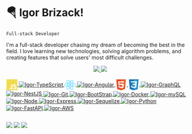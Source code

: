# 🪂 Igor Brizack!

`Full-stack Developer`

I'm a full-stack developer chasing my dream of becoming the best in the field. I love learning new technologies, solving algorithm problems, and creating features that solve users' most difficult challenges.

<div align="center">
  <a href="https://github.com/igorbrizack">
  <img height="150em" src="https://github-readme-stats.vercel.app/api?username=IgorBrizack&show_icons=true&theme=dark&include_all_commits=true&count_private=true"/>
  <img height="150em" src="https://github-readme-stats.vercel.app/api/top-langs/?username=IgorBrizack&layout=compact&langs_count=7&theme=dark"/>
</div>
<div style="display: inline_block"><br>
  <img align="center" alt="Igor" height="30" width="30" src="https://raw.githubusercontent.com/devicons/devicon/master/icons/javascript/javascript-plain.svg">
  <img align="center" alt="Igor-TypeScript" height="30" width="30" src="https://cdn.jsdelivr.net/gh/devicons/devicon/icons/typescript/typescript-original.svg" />
  <img align="center" alt="Igor-React" height="30" width="30" src="https://raw.githubusercontent.com/devicons/devicon/master/icons/react/react-original.svg">
  <img align="center" alt="Igor-Angular" height="30" width="30" src="https://cdn.jsdelivr.net/gh/devicons/devicon@latest/icons/angular/angular-original.svg" />
  <img align="center" alt="Igor-HTML" height="30" width="30" src="https://raw.githubusercontent.com/devicons/devicon/master/icons/html5/html5-original.svg">
  <img align="center" alt="Igor-CSS" height="30" width="30" src="https://raw.githubusercontent.com/devicons/devicon/master/icons/css3/css3-original.svg">
  <img align="center" alt="Igor-GraphQL" height="30" width="30" src="https://cdn.jsdelivr.net/gh/devicons/devicon@latest/icons/graphql/graphql-plain.svg" />
  <img lign="center" alt="Igor-NestJS" height="30" width="30" src="https://cdn.jsdelivr.net/gh/devicons/devicon@latest/icons/nestjs/nestjs-original.svg" />
  <img align="center" alt="Igor-Git" height="30" width="30" src="https://cdn.jsdelivr.net/gh/devicons/devicon/icons/git/git-original.svg" />
  <img align="center" alt="Igor-BootStrap" height="30" width="30" src="https://cdn.jsdelivr.net/gh/devicons/devicon/icons/bootstrap/bootstrap-original.svg" />
  <img align="center" alt="Igor-Docker" height="30" width="30" src="https://cdn.jsdelivr.net/gh/devicons/devicon/icons/docker/docker-original.svg" />
  <img align="center" alt="Igor-mySQL" height="30" width="30" src="https://cdn.jsdelivr.net/gh/devicons/devicon/icons/mysql/mysql-original.svg" />
  <img align="center" alt="Igor-Node" height="30" width="30" src="https://cdn.jsdelivr.net/gh/devicons/devicon/icons/nodejs/nodejs-plain.svg" />
  <img align="center" alt="Igor-Express" height="30" width="30" src="https://assets.website-files.com/61ca3f775a79ec5f87fcf937/6202fcdee5ee8636a145a41b_1234-p-500.png" />
  <img align="center" alt="Igor-Sequelize" height="30" width="30" src="https://cdn.jsdelivr.net/gh/devicons/devicon/icons/sequelize/sequelize-original.svg" />
  <img align="center" alt="Igor-Python" height="30" width="30" <img src="https://cdn.jsdelivr.net/gh/devicons/devicon/icons/python/python-original.svg" />
  <img align="center" alt="Igor-FastAPI" height="30" width="30" src="https://cdn.jsdelivr.net/gh/devicons/devicon/icons/fastapi/fastapi-original.svg" />
  <img align="center" alt="Igor-AWS" width="30" height="30" src="https://img.icons8.com/color/30/amazon-web-services.png"/>
</div>
  
  ##
 
<div> 
  <a href="https://www.instagram.com/igorbrizack/?hl=pt" target="_blank"><img src="https://img.shields.io/badge/-Instagram-%23E4405F?style=for-the-badge&logo=instagram&logoColor=white" target="_blank"></a>
  <a href = "mailto:igor_brizack@hotmail.com.com"><img src="https://img.shields.io/badge/-Gmail-%23333?style=for-the-badge&logo=gmail&logoColor=white" target="_blank"></a>
  <a href="https://www.linkedin.com/in/igor-brizack-a627b1129/" target="_blank"><img src="https://img.shields.io/badge/-LinkedIn-%230077B5?style=for-the-badge&logo=linkedin&logoColor=white" target="_blank"></a>  
</div>
